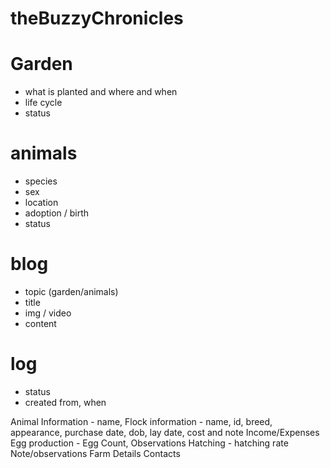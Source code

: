 # theBuzzyChronicles

# Garden 
- what is planted and where and when
- life cycle
- status

# animals
- species
- sex
- location
- adoption / birth
- status

# blog
- topic (garden/animals)
- title
- img / video
- content

# log
- status
- created from, when


Animal Information - name, 
Flock information - name, id, breed, appearance, purchase date, dob, lay date, cost and note
Income/Expenses
Egg production - Egg Count, Observations
Hatching - hatching rate
Note/observations
Farm Details
Contacts